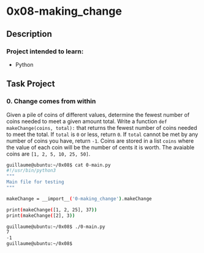 # 0x08-making_change

## Description

### Project intended to learn:

- Python

## Task Project

### 0. Change comes from within

Given a pile of coins of different values, determine the fewest number of coins needed to meet a given amount total. Write a function `def makeChange(coins, total):` that returns the fewest number of coins needed to meet the total. If `total` is `0` or less, return `0`. If `total` cannot be met by any number of coins you have, return `-1`. Coins are stored in a list `coins` where the value of each coin will be the number of cents it is worth. The avaiable coins are `[1, 2, 5, 10, 25, 50]`.

```sh
guillaume@ubuntu:~/0x08$ cat 0-main.py
#!/usr/bin/python3
"""
Main file for testing
"""

makeChange = __import__('0-making_change').makeChange

print(makeChange([1, 2, 25], 37))
print(makeChange([2], 3))

guillaume@ubuntu:~/0x08$ ./0-main.py
7
-1
guillaume@ubuntu:~/0x08$ 
```
